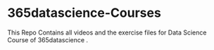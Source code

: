 # 365datascience-Courses
This Repo Contains all videos and  the exercise files for Data Science Course of 365datascience . 
